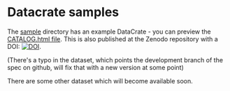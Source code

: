 # Datacrate samples

The [sample](./sample) directory has an example DataCrate - you can preview the [CATALOG.html file](http://htmlpreview.github.io/?https://github.com/UTS-eResearch/datacrate/blob/master/spec/0.1/samples/sample/CATALOG.html). This is also published at the Zenodo repository with a DOI: [![DOI](https://zenodo.org/badge/DOI/10.5281/zenodo.1009240.svg)](https://doi.org/10.5281/zenodo.1009240).
 
(There's a typo in the dataset, which points the development branch of the spec on github, will fix that with a new version at some point)

There are some other dataset which will become available soon.
